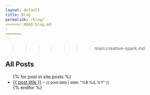 ```yaml
---
layout: default
title: Blog
permalink: /blog/
<<<<<<< HEAD:blog.md
—
=======
---
```

>>>>>>> main:creative-spark.md

## All Posts

<ul>
  {% for post in site.posts %}
    <li>
      <a href="{{ post.url }}">{{ post.title }}</a> – 
      <small>{{ post.date | date: "%B %d, %Y" }}</small>
    </li>
  {% endfor %}
</ul>
